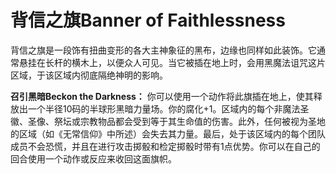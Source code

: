 # 背信之旗Banner of Faithlessness

背信之旗是一段饰有扭曲变形的各大主神象征的黑布，边缘也同样如此装饰。它通常悬挂在长杆的横木上，以便众人可见。当它被插在地上时，会用黑魔法诅咒这片区域，于该区域内彻底隔绝神明的影响。

**召引黑暗Beckon the Darkness：**
你可以使用一个动作将此旗插在地上，使其释放出一个半径10码的半球形黑暗力量场。你的腐化+1。区域内的每个非魔法圣徽、圣像、祭坛或宗教物品都会受到等于其生命值的伤害。此外，任何被视为圣地的区域（如《无常信仰》中所述）会失去其力量。最后，处于该区域内的每个团队成员不会恐慌，并且在进行攻击掷骰和检定掷骰时带有1点优势。你可以在自己的回合使用一个动作或反应来收回这面旗帜。
